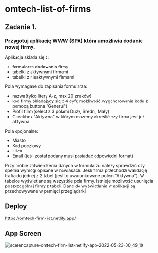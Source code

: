 # omtech-list-of-firms
## Zadanie 1.
### Przygotuj aplikację WWW (SPA) która umożliwia dodanie nowej firmy.

Aplikacja składa się z:

- formularza dodawania firmy
- tabelki z aktywnymi firmami
- tabelki z nieaktywnymi firmami


Pola wymagane do zapisania formularza:

- nazwa(tylko litery A-z, max 20 znaków)
- kod firmy(składający się z 4 cyfr, możliwość wygenerowania kodu z pomocą buttona "Generuj")
- Profil filmy(select z 3 polami Duży, Średni, Mały)
- Checkbox "Aktywna" w którym możemy określić czy firma jest już aktywna


Pola opcjonalne:

- Miasto
- Kod pocztowy
- Ulica
- Email (jeśli został podany musi posiadać odpowiedni format)


Przy próbie zatwierdzenia danych w formularzu należy sprawdzić czy spełnia wymogi opisane w nawiasach.
Jeśli firma przechodzi walidację trafia do jednej z 2 tabel (jest to uwarunkowane polem "Aktywna").
W tabelce wyświetlane są wszystkie pola firmy.
Istnieje możliwość usunięcia poszczególnej firmy z tabeli.
Dane do wyświetlania w aplikacji są przechowywane w pamięci przeglądarki

## Deploy 

https://omtech-firm-list.netlify.app/

## App Screen 

![screencapture-omtech-firm-list-netlify-app-2022-05-23-00_49_10](https://user-images.githubusercontent.com/59699177/169719307-f34f9678-649d-4f1d-8566-9f842ce42291.png)
